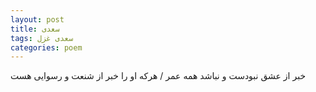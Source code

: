 ```yaml
---
layout: post
title: سعدی
tags: سعدی غزل
categories: poem
---
```


خبر از عشق نبودست و نباشد همه عمر / هرکه او را خبر از شنعت و رسوایی هست
